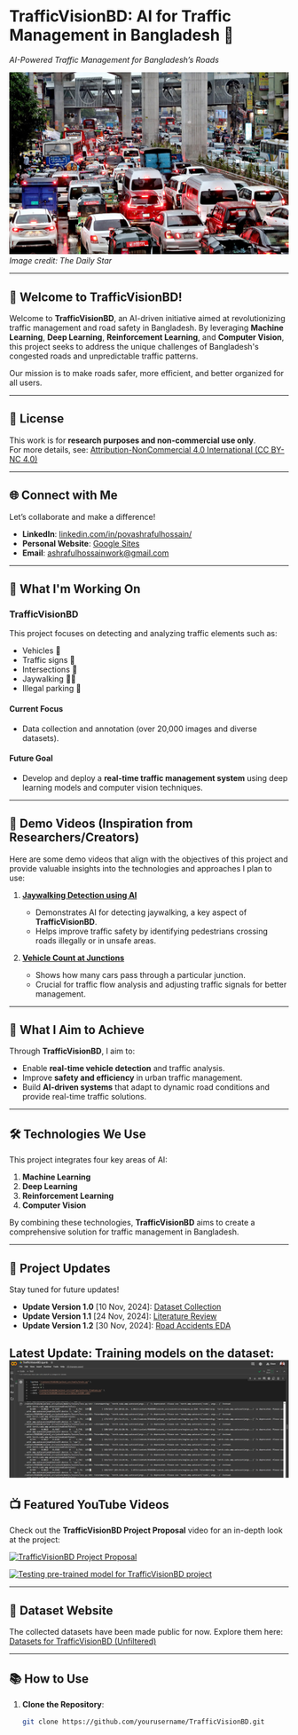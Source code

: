 # TrafficVisionBD: AI for Traffic Management in Bangladesh 🚦  
*AI-Powered Traffic Management for Bangladesh’s Roads*

![Traffic Congestion](image.png)  
*Image credit: The Daily Star*

---

## 🌟 Welcome to TrafficVisionBD!  
Welcome to **TrafficVisionBD**, an AI-driven initiative aimed at revolutionizing traffic management and road safety in Bangladesh. By leveraging **Machine Learning**, **Deep Learning**, **Reinforcement Learning**, and **Computer Vision**, this project seeks to address the unique challenges of Bangladesh's congested roads and unpredictable traffic patterns.  

Our mission is to make roads safer, more efficient, and better organized for all users.  

---

## 📜 License  
This work is for **research purposes and non-commercial use only**.  
For more details, see: [Attribution-NonCommercial 4.0 International (CC BY-NC 4.0)](https://creativecommons.org/licenses/by-nc/4.0/)

---

## 🌐 Connect with Me  
Let’s collaborate and make a difference!  

- **LinkedIn**: [linkedin.com/in/povashrafulhossain/](https://www.linkedin.com/in/povashrafulhossain/)  
- **Personal Website**: [Google Sites](https://sites.google.com/view/povashrafulhossain)  
- **Email**: [ashrafulhossainwork@gmail.com](mailto:ashrafulhossainwork@gmail.com)  

---

## 🚀 What I'm Working On  

### **TrafficVisionBD**  
This project focuses on detecting and analyzing traffic elements such as:  
- Vehicles 🚗  
- Traffic signs 🛑  
- Intersections 🚥  
- Jaywalking 🚶‍♂️  
- Illegal parking 🚫  

#### **Current Focus**  
- Data collection and annotation (over 20,000 images and diverse datasets).  

#### **Future Goal**  
- Develop and deploy a **real-time traffic management system** using deep learning models and computer vision techniques.  

---

## 🎥 Demo Videos (Inspiration from Researchers/Creators)  
Here are some demo videos that align with the objectives of this project and provide valuable insights into the technologies and approaches I plan to use:  

1. **[Jaywalking Detection using AI](https://www.youtube.com/watch?v=H7g7elewctk)**  
   - Demonstrates AI for detecting jaywalking, a key aspect of **TrafficVisionBD**.  
   - Helps improve traffic safety by identifying pedestrians crossing roads illegally or in unsafe areas.  

2. **[Vehicle Count at Junctions](https://www.youtube.com/watch?v=SJG3pRjNH7Q)**  
   - Shows how many cars pass through a particular junction.  
   - Crucial for traffic flow analysis and adjusting traffic signals for better management.  

---

## 🎯 What I Aim to Achieve  
Through **TrafficVisionBD**, I aim to:  
- Enable **real-time vehicle detection** and traffic analysis.  
- Improve **safety and efficiency** in urban traffic management.  
- Build **AI-driven systems** that adapt to dynamic road conditions and provide real-time traffic solutions.  

---

## 🛠️ Technologies We Use  
This project integrates four key areas of AI:  
1. **Machine Learning**  
2. **Deep Learning**  
3. **Reinforcement Learning**  
4. **Computer Vision**  

By combining these technologies, **TrafficVisionBD** aims to create a comprehensive solution for traffic management in Bangladesh.  

---

## 📢 Project Updates  
Stay tuned for future updates!  

- **Update Version 1.0** [10 Nov, 2024]: [Dataset Collection](https://povashraful.notion.site/dataset)  
- **Update Version 1.1** [24 Nov, 2024]: [Literature Review](https://povashraful.notion.site/literature-review)  
- **Update Version 1.2** [30 Nov, 2024]: [Road Accidents EDA](https://povashraful.notion.site/road-accidents-eda)  

**Latest Update**: Training models on the dataset:  
![Training Models](project_updates/train1.png)  
---




## 📺 Featured YouTube Videos  
Check out the **TrafficVisionBD Project Proposal** video for an in-depth look at the project:  

[![TrafficVisionBD Project Proposal](https://ytcards.demolab.com/?id=QPipnka0E7Q&title=TrafficVisionBD+Project+Proposal&lang=en&timestamp=1731494400&background_color=%230d1117&title_color=%23ffffff&stats_color=%23dedede&max_title_lines=1&width=250&border_radius=5&duration=436 "TrafficVisionBD Project Proposal")](https://www.youtube.com/watch?v=QPipnka0E7Q&t=389s)  

[![Testing pre-trained model for TrafficVisionBD project](https://ytcards.demolab.com/?id=pJJcORNIjhU&title=Testing+pre-trained+model+for+TrafficVisionBD+Project+&lang=en&timestamp=1737072000&background_color=%230d1117&title_color=%23ffffff&stats_color=%23dedede&max_title_lines=1&width=250&border_radius=5&duration=436 "TrafficVisionBD Project Proposal")](https://www.youtube.com/watch?v=pJJcORNIjhU)  

---

## 📂 Dataset Website  
The collected datasets have been made public for now. Explore them here:  
[Datasets for TrafficVisionBD (Unfiltered)](https://povashraful.notion.site/Datasets-for-TrafficVisionBD-Unfiltered-13a2c788fce380849917e4c9206db3fe?pvs=74)  

---

## 📚 How to Use  
1. **Clone the Repository**:  
   ```bash
   git clone https://github.com/yourusername/TrafficVisionBD.git
